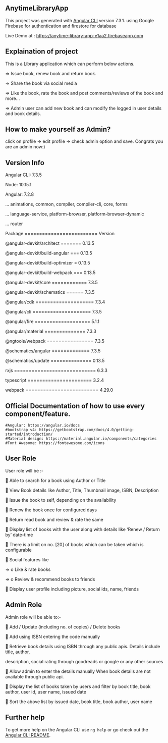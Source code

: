## AnytimeLibraryApp

This project was generated with [Angular CLI](https://github.com/angular/angular-cli) version 7.3.1. using Google Firebase for authentication and firestore for database

Live Demo at : https://anytime-library-app-e1aa2.firebaseapp.com

## Explaination of project

This is a Library application which can perform below actions.

=> Issue book, renew book and return book.

=> Share the book via social media

=> Like the book, rate the book and post comments/reviews of the book and more...

=> Admin user can add new book and can modify the logged in user details and book details.


## How to make yourself as Admin?
click on profile -> edit profile -> check admin option and save. Congrats you are an admin now:)

## Version Info
Angular CLI: 7.3.5

Node: 10.15.1

Angular: 7.2.8

... animations, common, compiler, compiler-cli, core, forms

... language-service, platform-browser, platform-browser-dynamic

... router

Package ========================= Version

@angular-devkit/architect ======= 0.13.5

@angular-devkit/build-angular === 0.13.5

@angular-devkit/build-optimizer = 0.13.5

@angular-devkit/build-webpack === 0.13.5

@angular-devkit/core ============ 7.3.5

@angular-devkit/schematics ====== 7.3.5

@angular/cdk ==================== 7.3.4

@angular/cli ==================== 7.3.5

@angular/fire =================== 5.1.1

@angular/material ==============  7.3.3

@ngtools/webpack ================ 7.3.5

@schematics/angular ============= 7.3.5

@schematics/update ============== 0.13.5

rxjs ============================ 6.3.3

typescript ====================== 3.2.4

webpack ========================= 4.29.0


## Official Documentation of how to use every component/feature.
	#Angular: https://angular.io/docs
	#bootstrap v4: https://getbootstrap.com/docs/4.0/getting-started/introduction/
	#Material design: https://material.angular.io/components/categories
	#Font Awesome: https://fontawesome.com/icons


## User Role

User role will be :- 

 Able to search for a book using Author or Title

 View Book details like Author, Title, Thumbnail image, ISBN, Description

 Issue the book to self, depending on the availability

 Renew the book once for configured days

 Return read book and review & rate the same

 Display list of books with the user along with details like ‘Renew / Return by’ date-time

 There is a limit on no. [20] of books which can be taken which is configurable

 Social features like

  => o Like & rate books

  => o Review & recommend books to friends

 Display user profile including picture, social ids, name, friends


## Admin Role

Admin role will be able to:- 

 Add / Update (including no. of copies) / Delete books

 Add using ISBN entering the code manually

 Retrieve book details using ISBN through any public apis. Details include title, author,

description, social rating through goodreads or google or any other sources

 Allow admin to enter the details manually When book details are not available through public api.

 Display the list of books taken by users and filter by book title, book author, user id, user name, issued date

 Sort the above list by issued date, book title, book author, user name



## Further help

To get more help on the Angular CLI use `ng help` or go check out the [Angular CLI README](https://github.com/angular/angular-cli/blob/master/README.md).
